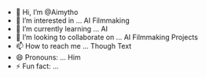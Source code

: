 - 👋 Hi, I’m @Aimytho
- 👀 I’m interested in ... AI Filmmaking
- 🌱 I’m currently learning ... AI
- 💞️ I’m looking to collaborate on ... AI Filmmaking Projects
- 📫 How to reach me ... Though Text
- 😄 Pronouns: ... Him
- ⚡ Fun fact: ...

<!---
Aimytho/Aimytho is a ✨ special ✨ repository because its `README.md` (this file) appears on your GitHub profile.
You can click the Preview link to take a look at your changes.
--->

